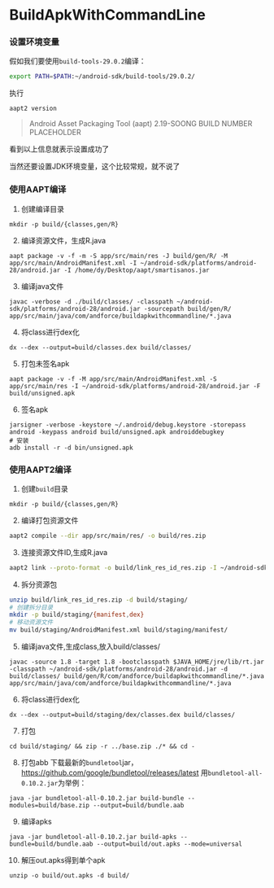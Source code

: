 # BuildApkWithCommandLine

### 设置环境变量
假如我们要使用`build-tools-29.0.2`编译：
```bash
export PATH=$PATH:~/android-sdk/build-tools/29.0.2/
```
执行
```shell
aapt2 version
```
>Android Asset Packaging Tool (aapt) 2.19-SOONG BUILD NUMBER PLACEHOLDER

看到以上信息就表示设置成功了

当然还要设置JDK环境变量，这个比较常规，就不说了

### 使用AAPT编译

1. 创建编译目录

```
mkdir -p build/{classes,gen/R}
```
2. 编译资源文件，生成R.java
```shell
aapt package -v -f -m -S app/src/main/res -J build/gen/R/ -M app/src/main/AndroidManifest.xml -I ~/android-sdk/platforms/android-28/android.jar -I /home/dy/Desktop/aapt/smartisanos.jar
```
3. 编译java文件
```shell
javac -verbose -d ./build/classes/ -classpath ~/android-sdk/platforms/android-28/android.jar -sourcepath build/gen/R/ app/src/main/java/com/andforce/buildapkwithcommandline/*.java
```
4. 将class进行dex化
```shell
dx --dex --output=build/classes.dex build/classes/
```
5. 打包未签名apk
```shell
aapt package -v -f -M app/src/main/AndroidManifest.xml -S app/src/main/res -I ~/android-sdk/platforms/android-28/android.jar -F build/unsigned.apk

```
6. 签名apk
```shell
jarsigner -verbose -keystore ~/.android/debug.keystore -storepass android -keypass android build/unsigned.apk androiddebugkey
# 安装
adb install -r -d bin/unsigned.apk
```

### 使用AAPT2编译

1. 创建`build`目录
```shell
mkdir -p build/{classes,gen/R}
```

2. 编译打包资源文件
```bash
aapt2 compile --dir app/src/main/res/ -o build/res.zip
```

3. 连接资源文件ID,生成R.java
```bash
aapt2 link --proto-format -o build/link_res_id_res.zip -I ~/android-sdk/platforms/android-28/android.jar build/res.zip --manifest app/src/main/AndroidManifest.xml --min-sdk-version 21 --target-sdk-version 29 --auto-add-overlay --java build/gen/R
```
4. 拆分资源包
```bash
unzip build/link_res_id_res.zip -d build/staging/
# 创建拆分目录
mkdir -p build/staging/{manifest,dex}
# 移动资源文件
mv build/staging/AndroidManifest.xml build/staging/manifest/
```
5. 编译java文件,生成class,放入build/classes/
```shell
javac -source 1.8 -target 1.8 -bootclasspath $JAVA_HOME/jre/lib/rt.jar -classpath ~/android-sdk/platforms/android-28/android.jar -d build/classes/ build/gen/R/com/andforce/buildapkwithcommandline/*.java app/src/main/java/com/andforce/buildapkwithcommandline/*.java
```
6. 将class进行dex化
```shell
dx --dex --output=build/staging/dex/classes.dex build/classes/
```

7. 打包

```shell
cd build/staging/ && zip -r ../base.zip ./* && cd -
```

8. 打包abb
下载最新的`bundletool`jar， https://github.com/google/bundletool/releases/latest
用`bundletool-all-0.10.2.jar`为举例：
```shell
java -jar bundletool-all-0.10.2.jar build-bundle --modules=build/base.zip --output=build/bundle.aab
```

9. 编译apks
```shell
java -jar bundletool-all-0.10.2.jar build-apks --bundle=build/bundle.aab --output=build/out.apks --mode=universal
```
10. 解压out.apks得到单个apk
```shell
unzip -o build/out.apks -d build/
```
